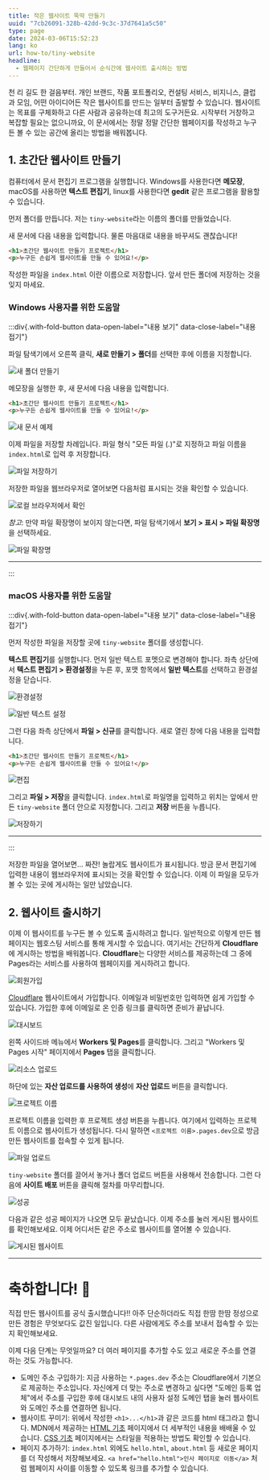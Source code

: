 ```yaml
---
title: 작은 웹사이트 뚝딱 만들기
uuid: "7cb26091-328b-42dd-9c3c-37d7641a5c50"
type: page
date: 2024-03-06T15:52:23
lang: ko
url: how-to/tiny-website
headline:
  - 웹페이지 간단하게 만들어서 순식간에 웹사이트 출시하는 방법
---
```


천 리 길도 한 걸음부터. 개인 브랜드, 작품 포트폴리오, 컨설팅 서비스, 비지니스,
클럽과 모임, 어떤 아이디어든 작은 웹사이트를 만드는 일부터 출발할 수 있습니다.
웹사이트는 목표를 구체화하고 다른 사람과 공유하는데 최고의 도구거든요. 시작부터
거창하고 복잡할 필요는 없으니까요, 이 문서에서는 정말 정말 간단한 웹페이지를
작성하고 누구든 볼 수 있는 공간에 올리는 방법을 배워봅니다.

## 1. 초간단 웹사이트 만들기

컴퓨터에서 문서 편집기 프로그램을 실행합니다. Windows를 사용한다면 **메모장**,
macOS를 사용하면 **텍스트 편집기**, linux를 사용한다면 **gedit** 같은 프로그램을
활용할 수 있습니다.

먼저 폴더를 만듭니다. 저는 `tiny-website`라는 이름의 폴더를 만들었습니다.

새 문서에 다음 내용을 입력합니다. 물론 마음대로 내용을 바꾸셔도 괜찮습니다!

```html
<h1>초간단 웹사이트 만들기 프로젝트</h1>
<p>누구든 손쉽게 웹사이트를 만들 수 있어요!</p>
```

작성한 파일을 `index.html` 이란 이름으로 저장합니다. 앞서 만든 폴더에 저장하는
것을 잊지 마세요.

### Windows 사용자를 위한 도움말

:::div{.with-fold-button data-open-label="내용 보기" data-close-label="내용 접기"}

파일 탐색기에서 오른쪽 클릭, **새로 만들기 > 폴더**를 선택한 후에 이름을
지정합니다.

![새 폴더 만들기](windows/new-dir.webp)

메모장을 실행한 후, 새 문서에 다음 내용을 입력합니다.

```html
<h1>초간단 웹사이트 만들기 프로젝트</h1>
<p>누구든 손쉽게 웹사이트를 만들 수 있어요!</p>
```

![새 문서 예제](windows/notepad.webp)

이제 파일을 저장할 차례입니다. 파일 형식 "모든 파일 (*.*)"로 지정하고 파일
이름을 `index.html`로 입력 후 저장합니다.


![파일 저장하기](windows/save-file.webp)

저장한 파일을 웹브라우저로 열어보면 다음처럼 표시되는 것을 확인할 수 있습니다.

![로컬 브라우저에서 확인](windows/preview-local.webp)

*참고*: 만약 파일 확장명이 보이지 않는다면, 파일 탐색기에서 **보기 > 표시 > 파일
확장명**을 선택하세요.

![파일 확장명](windows/show-ext.webp)

---

:::


### macOS 사용자를 위한 도움말

:::div{.with-fold-button data-open-label="내용 보기" data-close-label="내용 접기"}

먼저 작성한 파일을 저장할 곳에 `tiny-website` 폴더를 생성합니다.

**텍스트 편집기**를 실행합니다. 먼저 일반 텍스트 포멧으로 변경해야 합니다. 좌측
상단에서 **텍스트 편집기 > 환경설정**을 누른 후, 포맷 항목에서 **일반 텍스트**를
선택하고 환경설정을 닫습니다.

![환경설정](macos/preference.webp)

![일반 텍스트 설정](macos/plain-text.webp)

그런 다음 좌측 상단에서 **파일 > 신규**를 클릭합니다. 새로 열린 창에 다음 내용을
입력합니다.

```html
<h1>초간단 웹사이트 만들기 프로젝트</h1>
<p>누구든 손쉽게 웹사이트를 만들 수 있어요!</p>
```

![편집](macos/edit.webp)

그리고 **파일 > 저장**을 클릭합니다. `index.html`로 파일명을 입력하고
위치는 앞에서 만든 `tiny-website` 폴더 안으로 지정합니다. 그리고 **저장** 버튼을
누릅니다.

![저장하기](macos/save.webp)

---

:::

저장한 파일을 열어보면... 짜잔! 놀랍게도 웹사이트가 표시됩니다. 방금 문서
편집기에 입력한 내용이 웹브라우저에 표시되는 것을 확인할 수 있습니다. 이제 이
파일을 모두가 볼 수 있는 곳에 게시하는 일만 남았습니다.

## 2. 웹사이트 출시하기

이제 이 웹사이트를 누구든 볼 수 있도록 출시하려고 합니다. 일반적으로 이렇게 만든
웹페이지는 웹호스팅 서비스를 통해 게시할 수 있습니다. 여기서는 간단하게
**Cloudflare**에 게시하는 방법을 배워봅니다. **Cloudflare**는 다양한 서비스를 제공하는데
그 중에 Pages라는 서비스를 사용하여 웹페이지를 게시하려고 합니다.

![회원가입](signup.webp)

[Cloudflare](https://www.cloudflare.com/ko-kr/) 웹사이트에서 가입합니다. 이메일과
비밀번호만 입력하면 쉽게 가입할 수 있습니다. 가입한 후에 이메일로 온 인증 링크를
클릭하면 준비가 끝납니다.

![대시보드](dashboard.webp)

왼쪽 사이드바 메뉴에서 **Workers 및 Pages**를 클릭합니다. 그리고 "Workers 및
Pages 시작" 페이지에서 **Pages** 탭을 클릭합니다.

![리소스 업로드](resource-upload.webp)

하단에 있는 **자산 업로드를 사용하여 생성**에 **자산 업로드** 버튼을 클릭합니다.

![프로젝트 이름](project-name.webp)

프로젝트 이름을 입력한 후 프로젝트 생성 버튼을 누릅니다. 여기에서 입력하는
프로젝트 이름으로 웹사이트가 생성됩니다. 다시 말하면 `<프로젝트
이름>.pages.dev`으로 방금 만든 웹사이트를 접속할 수 있게 됩니다.

![파일 업로드](upload-button.webp)

`tiny-website` 폴더를 끌어서 놓거나 폴더 업로드 버튼을 사용해서 전송합니다. 그런
다음에 **사이트 배포** 버튼을 클릭해 절차를 마무리합니다.

![성공](success.webp)

다음과 같은 성공 페이지가 나오면 모두 끝났습니다. 이제 주소를 눌러 게시된
웹사이트를 확인해보세요. 이제 어디서든 같은 주소로 웹사이트를 열어볼 수
있습니다.

![게시된 웹사이트](website.webp)

---

# 축하합니다! 🥳

직접 만든 웹사이트를 공식 출시했습니다!! 아주 단순하더라도
직접 한땀 한땀 정성으로 만든 경험은 무엇보다도 값진 일입니다. 다른 사람에게도
주소를 보내서 접속할 수 있는지 확인해보세요.

이제 다음 단계는 무엇일까요? 더 여러 페이지를 추가할 수도 있고 새로운 주소를
연결하는 것도 가능합니다.

- 도메인 주소 구입하기: 지금 사용하는 `*.pages.dev` 주소는 Cloudflare에서
  기본으로 제공하는 주소입니다. 자신에게 더 맞는 주소로 변경하고 싶다면 "도메인
  등록 업체"에서 주소를 구입한 후에 대시보드 내의 사용자 설정 도메인 탭을 눌러
  웹사이트와 도메인 주소를 연결하면 됩니다.
- 웹사이트 꾸미기: 위에서 작성한 `<h1>...</h1>`과 같은 코드를 html 태그라고
  합니다. MDN에서 제공하는 [HTML 기초][0] 페이지에서 더 세부적인 내용을 배배울
  수 있습니다. [CSS 기초][1] 페이지에서는 스타일을 적용하는 방법도 확인할 수
  있습니다.
- 페이지 추가하기: `index.html` 외에도 `hello.html`, `about.html` 등 새로운
  페이지를 더 작성해서 저장해보세요. `<a href="hello.html">인사 페이지로
  이동</a>` 처럼 웹페이지 사이를 이동할 수 있도록 링크를 추가할 수 있습니다.

[0]: https://developer.mozilla.org/ko/docs/Learn/Getting_started_with_the_web/CSS_basics
[1]: https://developer.mozilla.org/ko/docs/Learn/Getting_started_with_the_web/HTML_basics

